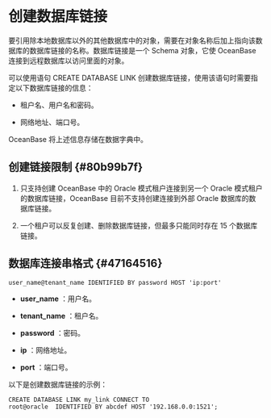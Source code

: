 创建数据库链接 
============================



要引用除本地数据库以外的其他数据库中的对象，需要在对象名称后加上指向该数据库的数据库链接的名称。数据库链接是一个 Schema 对象，它使 OceanBase 连接到远程数据库以访问里面的对象。

可以使用语句 CREATE DATABASE LINK 创建数据库链接，使用该语句时需要指定以下数据库链接的信息：

* 租户名、用户名和密码。

  

* 网络地址、端口号。

  




OceanBase 将上述信息存储在数据字典中。

创建链接限制 {#80b99b7f}
------------------

1. 只支持创建 OceanBase 中的 Oracle 模式租户连接到另一个 Oracle 模式租户的数据库链接，OceanBase 目前不支持创建连接到外部 Oracle 数据库的数据库链接。

   

2. 一个租户可以反复创建、删除数据库链接，但最多只能同时存在 15 个数据库链接。

   




数据库连接串格式 {#47164516}
--------------------

    user_name@tenant_name IDENTIFIED BY password HOST 'ip:port'



* **user_name** ：用户名。

* **tenant_name** ：租户名。

* **password** ：密码。

* **ip** ：网络地址。

* **port** ：端口号。




以下是创建数据库链接的示例：

    CREATE DATABASE LINK my_link CONNECT TO 
    root@oracle  IDENTIFIED BY abcdef HOST '192.168.0.0:1521';


